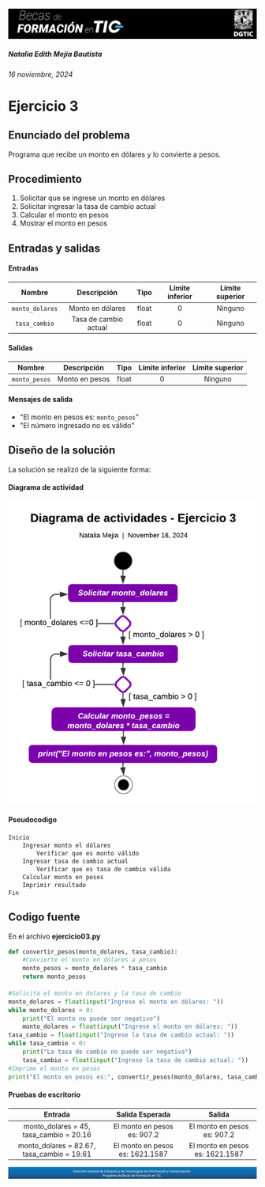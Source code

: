 ![headerDGTIC](/Imagenes/headerDGTIC.png)

##### Natalia Edith Mejía Bautista 
###### 16 noviembre, 2024

# Ejercicio 3

## Enunciado del problema
Programa que recibe un monto en dólares y lo convierte a pesos.

## Procedimiento 
1. Solicitar que se ingrese un monto en dólares
2. Solicitar ingresar la tasa de cambio actual
3. Calcular el monto en pesos
4. Mostrar el monto en pesos


## Entradas y salidas
#### Entradas
| Nombre  | Descripción  | Tipo | Límite inferior | Límite superior |
|:-------------:|:---------------:| :-------------:|:---------:|:---------:|
| `monto_dolares` | Monto en dólares | float | 0 | Ninguno |
| `tasa_cambio` | Tasa de cambio actual | float | 0 | Ninguno |

#### Salidas
| Nombre  | Descripción  | Tipo | Límite inferior | Límite superior |
|:-------------:|:---------------:| :-------------:|:---------:|:---------:|
| `monto_pesos` | Monto en pesos | float | 0 | Ninguno |

#### Mensajes de salida
- "El monto en pesos es: `monto_pesos`"
- "El número ingresado no es válido"

## Diseño de la solución 
La solución se realizó de la siguiente forma:
#### Diagrama de actividad
![Diagrama de actividad 03](/Imagenes/Diagrama03.png)


#### Pseudocodigo
```plaintext
Inicio
    Ingresar monto el dólares
        Verificar que es monto válido
    Ingresar tasa de cambio actual
        Verificar que es tasa de cambio válida
    Calcular monto en pesos 
    Imprimir resultado
Fin
```

## Codigo fuente
En el archivo **ejercicio03.py**
```python
def convertir_pesos(monto_dolares, tasa_cambio):
    #Convierte el monto en dolares a pesos
    monto_pesos = monto_dolares * tasa_cambio
    return monto_pesos

#Solicita el monto en dolares y la tasa de cambio
monto_dolares = float(input("Ingrese el monto en dólares: "))
while monto_dolares < 0:
    print("El monto no puede ser negativo")
    monto_dolares = float(input("Ingrese el monto en dólares: "))
tasa_cambio = float(input("Ingrese la tasa de cambio actual: "))
while tasa_cambio < 0:
    print("La tasa de cambio no puede ser negativa")
    tasa_cambio = float(input("Ingrese la tasa de cambio actual: "))
#Imprime el monto en pesos
print("El monto en pesos es:", convertir_pesos(monto_dolares, tasa_cambio))
```

#### Pruebas de escritorio
| Entrada | Salida Esperada | Salida |
|:-------------:|:---------------:| :-------------:|
| monto_dolares = 45, tasa_cambio = 20.16 | El monto en pesos es: 907.2| El monto en pesos es: 907.2 |
| monto_dolares = 82.67, tasa_cambio = 19.61 | El monto en pesos es: 1621.1587 | El monto en pesos es: 1621.1587 |

![footerDGTIC](/Imagenes/footerDGTIC.png)